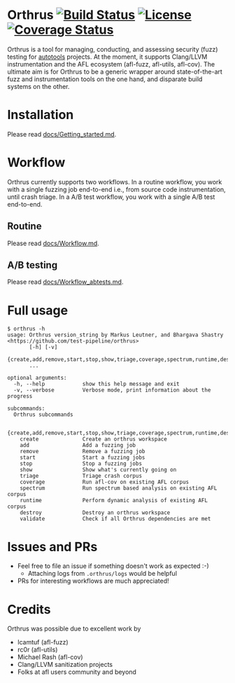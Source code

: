 # Orthrus [![Build Status](https://travis-ci.org/test-pipeline/orthrus.svg?branch=master)](https://travis-ci.org/test-pipeline/orthrus) [![License](http://img.shields.io/:license-gpl3-blue.svg?style=flat-square)](http://www.gnu.org/licenses/gpl-3.0.html) [![Coverage Status](https://coveralls.io/repos/github/test-pipeline/orthrus/badge.svg?branch=master)](https://coveralls.io/github/test-pipeline/orthrus?branch=master)

Orthrus is a tool for managing, conducting, and assessing security (fuzz) testing for [autotools][1] projects. At the moment, it supports Clang/LLVM instrumentation and the AFL ecosystem (afl-fuzz, afl-utils, afl-cov). The ultimate aim is for Orthrus to be a generic wrapper around state-of-the-art fuzz and instrumentation tools on the one hand, and disparate build systems on the other.

# Installation

Please read [docs/Getting_started.md](docs/Getting_started.md).

# Workflow

Orthrus currently supports two workflows. In a routine workflow, you work with a single fuzzing job end-to-end i.e., from source code instrumentation, until crash triage. In a A/B test workflow, you work with a single A/B test end-to-end.

## Routine

Please read [docs/Workflow.md](docs/Workflow.md).

## A/B testing

Please read [docs/Workflow_abtests.md](docs/Workflow_abtests.md).

# Full usage
```
$ orthrus -h
usage: Orthrus version_string by Markus Leutner, and Bhargava Shastry <https://github.com/test-pipeline/orthrus> 
       [-h] [-v]
       {create,add,remove,start,stop,show,triage,coverage,spectrum,runtime,destroy,validate}
       ...

optional arguments:
  -h, --help            show this help message and exit
  -v, --verbose         Verbose mode, print information about the progress

subcommands:
  Orthrus subcommands

  {create,add,remove,start,stop,show,triage,coverage,spectrum,runtime,destroy,validate}
    create              Create an orthrus workspace
    add                 Add a fuzzing job
    remove              Remove a fuzzing job
    start               Start a fuzzing jobs
    stop                Stop a fuzzing jobs
    show                Show what's currently going on
    triage              Triage crash corpus
    coverage            Run afl-cov on existing AFL corpus
    spectrum            Run spectrum based analysis on existing AFL corpus
    runtime             Perform dynamic analysis of existing AFL corpus
    destroy             Destroy an orthrus workspace
    validate            Check if all Orthrus dependencies are met
```

# Issues and PRs

- Feel free to file an issue if something doesn't work as expected :-)
  - Attaching logs from `.orthrus/logs` would be helpful 
- PRs for interesting workflows are much appreciated!

# Credits

Orthrus was possible due to excellent work by

- lcamtuf (afl-fuzz)
- rc0r (afl-utils)
- Michael Rash (afl-cov)
- Clang/LLVM sanitization projects
- Folks at afl users community and beyond

[1]: https://en.wikipedia.org/wiki/GNU_Build_System

